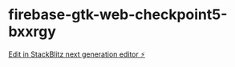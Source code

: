# firebase-gtk-web-checkpoint5-bxxrgy

[Edit in StackBlitz next generation editor ⚡️](https://stackblitz.com/~/github.com/martinacapob/firebase-gtk-web-checkpoint5-bxxrgy)